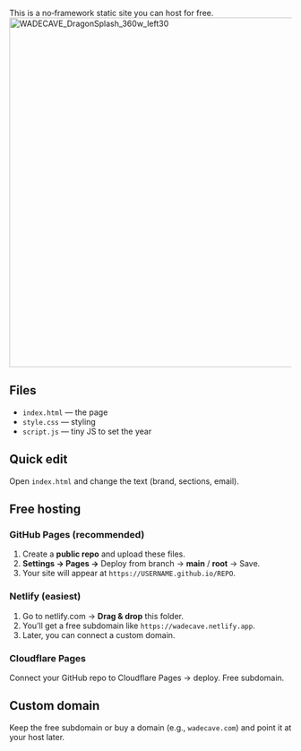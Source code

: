 

This is a no‑framework static site you can host for free.<img width="816" height="624" alt="WADECAVE_DragonSplash_360w_left30" src="https://github.com/user-attachments/assets/72f56684-e4d2-4736-89c7-92863251820c" />


## Files
- `index.html` — the page
- `style.css` — styling
- `script.js` — tiny JS to set the year

## Quick edit
Open `index.html` and change the text (brand, sections, email).

## Free hosting

### GitHub Pages (recommended)
1. Create a **public repo** and upload these files.
2. **Settings → Pages →** Deploy from branch → **main** / **root** → Save.
3. Your site will appear at `https://USERNAME.github.io/REPO`.

### Netlify (easiest)
1. Go to netlify.com → **Drag & drop** this folder.
2. You’ll get a free subdomain like `https://wadecave.netlify.app`.
3. Later, you can connect a custom domain.

### Cloudflare Pages
Connect your GitHub repo to Cloudflare Pages → deploy. Free subdomain.

## Custom domain
Keep the free subdomain or buy a domain (e.g., `wadecave.com`) and point it at your host later.
